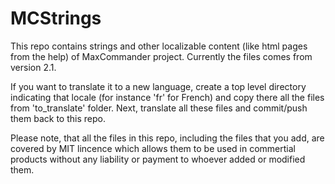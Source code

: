 # MCStrings

This repo contains strings and other localizable content (like html pages from the help) of MaxCommander project. Currently the files comes from version 2.1.

If you want to translate it to a new language, create a top level directory indicating that locale (for instance 'fr' for French) and copy there all the files from 'to_translate' folder. Next, translate all these files and commit/push them back to this repo.

Please note, that all the files in this repo, including the files that you add, are covered by MIT lincence which allows them to be used in commertial products without any liability or payment to whoever added or modified them.
